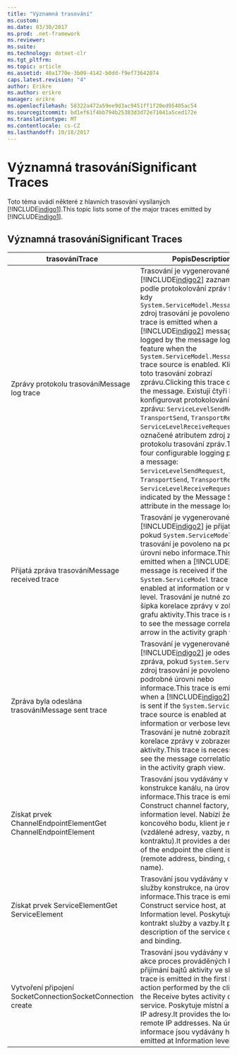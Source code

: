 ```yaml
---
title: "Významná trasování"
ms.custom: 
ms.date: 03/30/2017
ms.prod: .net-framework
ms.reviewer: 
ms.suite: 
ms.technology: dotnet-clr
ms.tgt_pltfrm: 
ms.topic: article
ms.assetid: 40a1770e-3b09-4142-b0dd-f9ef73642074
caps.latest.revision: "4"
author: Erikre
ms.author: erikre
manager: erikre
ms.openlocfilehash: 58322a472a59ee9d3ac9451ff1f20ed95405ac54
ms.sourcegitcommit: bd1ef61f4bb794b25383d3d72e71041a5ced172e
ms.translationtype: MT
ms.contentlocale: cs-CZ
ms.lasthandoff: 10/18/2017
---
```

# <a name="significant-traces"></a><span data-ttu-id="00700-102">Významná trasování</span><span class="sxs-lookup"><span data-stu-id="00700-102">Significant Traces</span></span>
<span data-ttu-id="00700-103">Toto téma uvádí některé z hlavních trasování vysílaných [!INCLUDE[indigo1](../../../../../includes/indigo1-md.md)].</span><span class="sxs-lookup"><span data-stu-id="00700-103">This topic lists some of the major traces emitted by [!INCLUDE[indigo1](../../../../../includes/indigo1-md.md)].</span></span>  
  
## <a name="significant-traces"></a><span data-ttu-id="00700-104">Významná trasování</span><span class="sxs-lookup"><span data-stu-id="00700-104">Significant Traces</span></span>  
  
|<span data-ttu-id="00700-105">trasování</span><span class="sxs-lookup"><span data-stu-id="00700-105">Trace</span></span>|<span data-ttu-id="00700-106">Popis</span><span class="sxs-lookup"><span data-stu-id="00700-106">Description</span></span>|  
|-----------|-----------------|  
|<span data-ttu-id="00700-107">Zprávy protokolu trasování</span><span class="sxs-lookup"><span data-stu-id="00700-107">Message log trace</span></span>|<span data-ttu-id="00700-108">Trasování je vygenerované při [!INCLUDE[indigo2](../../../../../includes/indigo2-md.md)] zaznamenána podle protokolování zpráv funkci, kdy `System.ServiceModel.MessageLogging` zdroj trasování je povoleno.</span><span class="sxs-lookup"><span data-stu-id="00700-108">The trace is emitted when a [!INCLUDE[indigo2](../../../../../includes/indigo2-md.md)] message is logged by the message logging feature when the `System.ServiceModel.MessageLogging` trace source is enabled.</span></span> <span data-ttu-id="00700-109">Kliknutím na toto trasování zobrazí zprávu.</span><span class="sxs-lookup"><span data-stu-id="00700-109">Clicking this trace displays the message.</span></span> <span data-ttu-id="00700-110">Existují čtyři body konfigurovat protokolování pro zprávu: `ServiceLevelSendRequest`, `TransportSend`, `TransportReceive`, `ServiceLevelReceiveRequest`, také označené atributem zdroj zprávy v protokolu trasování zpráv.</span><span class="sxs-lookup"><span data-stu-id="00700-110">There are four configurable logging points for a message: `ServiceLevelSendRequest`, `TransportSend`, `TransportReceive`, `ServiceLevelReceiveRequest`, also indicated by the Message Source attribute in the message log trace.</span></span>|  
|<span data-ttu-id="00700-111">Přijatá zpráva trasování</span><span class="sxs-lookup"><span data-stu-id="00700-111">Message received trace</span></span>|<span data-ttu-id="00700-112">Trasování je vygenerované při [!INCLUDE[indigo2](../../../../../includes/indigo2-md.md)] je přijatá zpráva, pokud `System.ServiceModel` zdroj trasování je povoleno na podrobné úrovni nebo informace.</span><span class="sxs-lookup"><span data-stu-id="00700-112">This trace is emitted when a [!INCLUDE[indigo2](../../../../../includes/indigo2-md.md)] message is received if the `System.ServiceModel` trace source is enabled at information or verbose level.</span></span> <span data-ttu-id="00700-113">Trasování je nutné zobrazíte šipka korelace zprávy v zobrazení grafu aktivity.</span><span class="sxs-lookup"><span data-stu-id="00700-113">This trace is necessary to see the message correlation arrow in the activity graph view.</span></span>|  
|<span data-ttu-id="00700-114">Zpráva byla odeslána trasování</span><span class="sxs-lookup"><span data-stu-id="00700-114">Message sent trace</span></span>|<span data-ttu-id="00700-115">Trasování je vygenerované při [!INCLUDE[indigo2](../../../../../includes/indigo2-md.md)] je odeslána zpráva, pokud `System.ServiceModel` zdroj trasování je povoleno na podrobné úrovni nebo informace.</span><span class="sxs-lookup"><span data-stu-id="00700-115">This trace is emitted when a [!INCLUDE[indigo2](../../../../../includes/indigo2-md.md)] message is sent if the `System.ServiceModel` trace source is enabled at information or verbose level.</span></span> <span data-ttu-id="00700-116">Trasování je nutné zobrazíte šipka korelace zprávy v zobrazení grafu aktivity.</span><span class="sxs-lookup"><span data-stu-id="00700-116">This trace is necessary to see the message correlation arrow in the activity graph view.</span></span>|  
|<span data-ttu-id="00700-117">Získat prvek ChannelEndpointElement</span><span class="sxs-lookup"><span data-stu-id="00700-117">Get ChannelEndpointElement</span></span>|<span data-ttu-id="00700-118">Trasování jsou vydávány v konstrukce kanálu, na úrovni informace.</span><span class="sxs-lookup"><span data-stu-id="00700-118">This trace is emitted in Construct channel factory, at information level.</span></span> <span data-ttu-id="00700-119">Nabízí že popis koncového bodu, klient je rozhovoru (vzdálené adresy, vazby, název kontraktu).</span><span class="sxs-lookup"><span data-stu-id="00700-119">It provides a description of the endpoint the client is talking to (remote address, binding, contract name).</span></span>|  
|<span data-ttu-id="00700-120">Získat prvek ServiceElement</span><span class="sxs-lookup"><span data-stu-id="00700-120">Get ServiceElement</span></span>|<span data-ttu-id="00700-121">Trasování jsou vydávány v hostitele služby konstrukce, na úrovni informace.</span><span class="sxs-lookup"><span data-stu-id="00700-121">This trace is emitted in Construct service host, at Information level.</span></span> <span data-ttu-id="00700-122">Poskytuje popis kontrakt služby a vazby.</span><span class="sxs-lookup"><span data-stu-id="00700-122">It provides a description of the service contract and binding.</span></span>|  
|<span data-ttu-id="00700-123">Vytvoření připojení SocketConnection</span><span class="sxs-lookup"><span data-stu-id="00700-123">SocketConnection create</span></span>|<span data-ttu-id="00700-124">Trasování jsou vydávány v první akce proces prováděných klientem a přijímání bajtů aktivity ve službě.</span><span class="sxs-lookup"><span data-stu-id="00700-124">This trace is emitted in the first Process action performed by the client and in the Receive bytes activity on the service.</span></span> <span data-ttu-id="00700-125">Poskytuje místní a vzdálené IP adresy.</span><span class="sxs-lookup"><span data-stu-id="00700-125">It provides the local and remote IP addresses.</span></span> <span data-ttu-id="00700-126">Na úrovni informace jsou vydávány ho.</span><span class="sxs-lookup"><span data-stu-id="00700-126">It is emitted at Information level.</span></span>|
